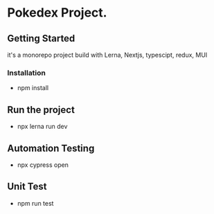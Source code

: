 # Pokedex Project. 

## Getting Started
it's a monorepo project build with Lerna, Nextjs, typescipt, redux, MUI

### Installation
 - npm install

 ## Run the project
 - npx lerna run dev
  ## Automation Testing
  - npx cypress open
  ## Unit Test
  - npm run test

